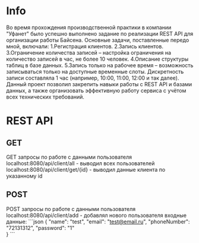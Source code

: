 # Info

Во время прохождения производственной практики в компании "Уфанет" было успешно выполнено задание по реализации REST API для
организации работы Байсена. Основные задачи, поставленные передо мной, включали:
1.Регистрация клиентов.
2.Запись клиентов.
3.Ограничение количества записей – настройка ограничения на количество записей в час, не более 10 человек.
4.Описание структуры таблиц в базе данных.
5.Запись только на рабочее время – возможность записываться только на доступные временные слоты. Дискретность записи составляла 1 час (например, 10:00, 11:00, 12:00 и так далее).
Данный проект позволил закрепить навыки работы с REST API и базами данных, а также организовать эффективную работу сервиса с учётом всех технических требований.

# REST API

## GET
 GET запросы по работе с данными пользователя 
localhost:8080/api/client/all - выводил всех пользователей 
localhost:8080/api/client/get/{id} - выводил данные клиента по указанному id
## POST
 POST запросы по работе с данными пользователя 
localhost:8080/api/client/add - добавлял нового пользователя
входные данные:
\```json
{
    "name": "test",
    "email": "test@email.ru",
    "phoneNumber": "72131312",
    "password": "1"   
}
\```